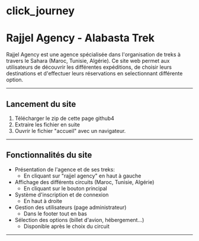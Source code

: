 # click_journey
#  Rajjel Agency - Alabasta Trek

Rajjel Agency est une agence spécialisée dans l'organisation de treks à travers le Sahara (Maroc, Tunisie, Algérie). Ce site web permet aux utilisateurs de découvrir les différentes expéditions, de choisir leurs destinations et d'effectuer leurs réservations en selectionnant différente option.

---

## Lancement du site
1. Télécharger le zip de cette page github4
2. Extraire les fichier en suite
3. Ouvrir le fichier "accueil" avec un navigateur.
---

##  Fonctionnalités du site

*  Présentation de l'agence et de ses treks:
    * En cliquant sur "rajjel agency" en haut à gauche  
* Affichage des différents circuits (Maroc, Tunisie, Algérie)
   * En cliquant sur le bouton principal  
* Système d'inscription et de connexion
    * En haut à droite 
* Gestion des utilisateurs (page administrateur)
   * Dans le footer tout en bas  
* Sélection des options (billet d'avion, hébergement...)
  * Disponible après le choix du circuit   

---

